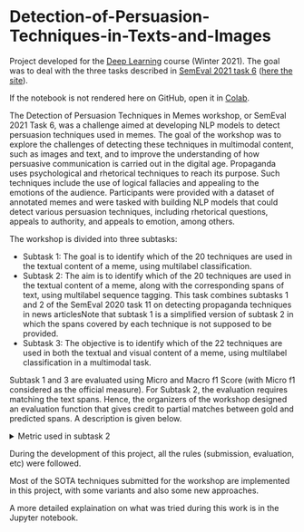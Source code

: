 # Detection-of-Persuasion-Techniques-in-Texts-and-Images

Project developed for the [Deep Learning](https://corsidilaurea.uniroma1.it/en/view-course-details/2021/30430/20210916103754/d0d41e8f-68d0-47e4-8ec2-1179259a2a30/dd154448-c5aa-4ef0-a78c-b2cc47ae5898/268eb50b-2dc5-4e5b-81b6-1eb69c3d142b/e1606431-a5e0-4435-aa06-4ff4b4e33b28?guid_cv=dd154448-c5aa-4ef0-a78c-b2cc47ae5898&current_erogata=d0d41e8f-68d0-47e4-8ec2-1179259a2a30) course (Winter 2021). The goal was to deal with the three tasks described in [SemEval 2021 task 6](https://arxiv.org/pdf/2105.09284.pdf) ([here the site](https://propaganda.math.unipd.it/semeval2021task6/)).

If the notebook is not rendered here on GitHub, open it in [Colab](https://drive.google.com/file/d/1L3uekv_FCCyKVtHRUY6NTJ5LZuRM5gc2/view?usp=sharing).

The Detection of Persuasion Techniques in Memes workshop, or SemEval 2021 Task 6, was a challenge aimed at developing NLP models to detect persuasion techniques used in memes. The goal of the workshop was to explore the challenges of detecting these techniques in multimodal content, such as images and text, and to improve the understanding of how persuasive communication is carried out in the digital age. Propaganda uses psychological and rhetorical techniques to reach its purpose. Such techniques include the use of logical fallacies and appealing to the emotions of the audience. Participants were provided with a dataset of annotated memes and were tasked with building NLP models that could detect various persuasion techniques, including rhetorical questions, appeals to authority, and appeals to emotion, among others.

The workshop is divided into three subtasks:
- Subtask 1: The goal is to identify which of the 20 techniques are used in the textual content of a meme, using multilabel classification.
- Subtask 2: The aim is to identify which of the 20 techniques are used in the textual content of a meme, along with the corresponding spans of text, using multilabel sequence tagging. This task combines subtasks 1 and 2 of the SemEval 2020 task 11 on detecting propaganda techniques in news articlesNote that subtask 1 is a simplified version of subtask 2 in which the spans covered by each technique is not supposed to be provided.
- Subtask 3: The objective is to identify which of the 22 techniques are used in both the textual and visual content of a meme, using multilabel classification in a multimodal task.

Subtask 1 and 3 are evaluated using Micro and Macro f1 Score (with Micro f1 considered as the official measure). For Subtask 2, the evaluation requires
matching the text spans. Hence, the organizers of the workshop designed an evaluation function that gives credit to partial matches between gold and predicted spans. A description is given below.
<details>
  <summary>Metric used in subtask 2 </summary>
  (This section is taken directly from the paper)
Let document _d_ be represented as a sequence of characters. The _i-th_ propagandistic text fragment is then represented as a sequence of contiguous characters t ⊆ d. A document includes a set of (possibly overlapping) fragments _T_. Similarly, a learning algorithm produces a set _S_ with fragments s ⊆ d, predicted on _d_. A labeling function l(x) ∈ {1, . . . , 20} associates t ∈ T, s ∈ S with one of the techniques.
We define the following function to handle partial overlaps of fragments with the same labels: $C(s, t, h) = \frac{|(s ∩ t)|}{h} δ (l(s), l(t))$, where _h_ is a normalizing factor and δ(a, b) = 1 if a = b, and 0, otherwise.  Given the previous equation, we now define variants of precision and recall that can account for the imbalance in the corpus: $P(S, T) = \frac{1}{|S|} \sum_{s ∈ S, t ∈ T} C(s, t, |s|)$ (2), and $R(S, T) = \frac{1}{|T|} \sum_{s ∈ S, t ∈ T} C(s, t, |t|)$ (3), where (2) is zero if |S| = 0, and Eq. (3) is zero if |T| = 0.
</details>

During the development of this project, all the rules (submission, evaluation, etc) were followed.

Most of the SOTA techniques submitted for the workshop are implemented in this project, with some variants and also some new approaches.

A more detailed explaination on what was tried during this work is in the Jupyter notebook.
